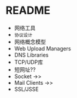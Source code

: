 # README

- 网络工具
- `协议设计`
- 网络概念模型
- Web Upload Managers
- DNS Libraries
- TCP/UDP库
- 短网址??
- Socket ->>
- Mail Clients ->>
- SSL/JSSE